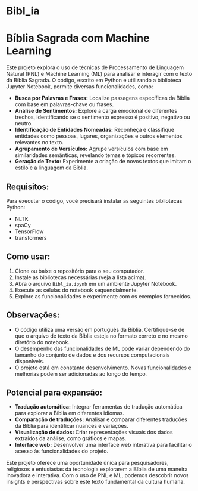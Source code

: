 # Bibl_ia
# Bíblia Sagrada com Machine Learning

Este projeto explora o uso de técnicas de Processamento de Linguagem Natural (PNL) e Machine Learning (ML) para analisar e interagir com o texto da Bíblia Sagrada. O código, escrito em Python e utilizando a biblioteca Jupyter Notebook, permite diversas funcionalidades, como:

* **Busca por Palavras e Frases:** Localize passagens específicas da Bíblia com base em palavras-chave ou frases.
* **Análise de Sentimentos:** Explore a carga emocional de diferentes trechos, identificando se o sentimento expresso é positivo, negativo ou neutro.
* **Identificação de Entidades Nomeadas:** Reconheça e classifique entidades como pessoas, lugares, organizações e outros elementos relevantes no texto.
* **Agrupamento de Versículos:** Agrupe versículos com base em similaridades semânticas, revelando temas e tópicos recorrentes. 
* **Geração de Texto:** Experimente a criação de novos textos que imitam o estilo e a linguagem da Bíblia. 

## Requisitos:

Para executar o código, você precisará instalar as seguintes bibliotecas Python:

* NLTK
* spaCy
* TensorFlow
* transformers

## Como usar:

1. Clone ou baixe o repositório para o seu computador.
2. Instale as bibliotecas necessárias (veja a lista acima).
3. Abra o arquivo `Bibl_ia.ipynb` em um ambiente Jupyter Notebook.
4. Execute as células do notebook sequencialmente.
5. Explore as funcionalidades e experimente com os exemplos fornecidos. 

## Observações:

* O código utiliza uma versão em português da Bíblia. Certifique-se de que o arquivo de texto da Bíblia esteja no formato correto e no mesmo diretório do notebook.
* O desempenho das funcionalidades de ML pode variar dependendo do tamanho do conjunto de dados e dos recursos computacionais disponíveis. 
* O projeto está em constante desenvolvimento. Novas funcionalidades e melhorias podem ser adicionadas ao longo do tempo.

## Potencial para expansão:

* **Tradução automática:** Integrar ferramentas de tradução automática para explorar a Bíblia em diferentes idiomas.
* **Comparação de traduções:** Analisar e comparar diferentes traduções da Bíblia para identificar nuances e variações. 
* **Visualização de dados:** Criar representações visuais dos dados extraídos da análise, como gráficos e mapas. 
* **Interface web:** Desenvolver uma interface web interativa para facilitar o acesso às funcionalidades do projeto. 

Este projeto oferece uma oportunidade única para pesquisadores, religiosos e entusiastas da tecnologia explorarem a Bíblia de uma maneira inovadora e interativa. Com o uso de PNL e ML, podemos descobrir novos insights e perspectivas sobre este texto fundamental da cultura humana.
